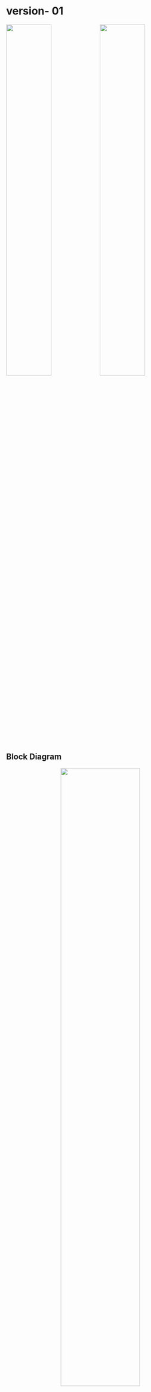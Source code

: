 # version- 01
<p  float="left">
  <img width="49%" src="https://github.com/Tharusha-Sihan/smart-switch-for-home-automation/assets/116502446/b0ba6e9c-c5e3-4bdd-a0c7-22152d74e149" />
  <img width="49%" src="https://github.com/Tharusha-Sihan/smart-switch-for-home-automation/assets/116502446/dcd53d40-d495-44ed-983f-34bfb55d5d9a" />
  </p>

## Block Diagram
<p  align="center">
<img src="https://github.com/Tharusha-Sihan/smart-switch-for-home-automation/assets/116502446/a2c598d2-b17d-406b-b23f-8807925369f4" width="65%" />
</p>

## component selection
After comparing several alternatives, the following components were selected. Their performance, price, availability and reliability were mainly concerned.
+ **ESP32 WROOM 32D :** The ESP32 microcontroller is chosen for its processing capabilities and built-in WIFI connectivity. It offers sufficient computing power to manage the device and efficiently transmit data to the servers. Moreover, the ESP32’s ability to connect with nearby WIFI access points allows for seamless web integration. [Datasheet](https://www.mouser.com/datasheet/2/891/esp-wroom-32_datasheet_en-1223836.pdf)
+ **HLK-PM-03 :** To convert 230V AC supply into 3.3V DC HLK-PM-03 module is chosen due to its compact size, versatility, high reliability, energy efficiency, and ease of integration. This module boasts a remarkably small form factor, making it an ideal choice for space-constrained applications. It is designed for high energy efficiency which aligns perfectly with our goals.[Datasheet](https://datasheet.lcsc.com/szlcsc/1909111105_HI-LINK-HLK-PM24_C399250.pdf)
+ **Mechanical relays :** Despite the relatively low reliability compared to the solid-state relays mechanical relays were chosen due to their low cost.
+ **BS170 :** n-channel MOSFET is chosen for switching relays. It has a high current capacity.[Datasheet](https://www.onsemi.com/pdf/datasheet/mmbf170-d.pdf)
+ **Pull-up Resistors and Capacitors :** The selected pull-up resistors and capacitors are determined based on the ESP32 chip’s data sheet to ensure proper communication and programming.

### BoM
  
| Component | Quantity |
| --------- | ---------|
| ESP32 WROOM 32d | 1 |
|HLK-PM-03 | 1 |
|SRD 3V relay | 3 |
|Varistors 180pF 560volts 10% | 1 |
|Safety Capacitors 275VAC 0.1uF |	1 |
|BS170 n-channel MOSFET	|3|
|push buttonn |	2|
|10kOhm resistors 0805 pkg|	5|
|10uF - tantalum - 3216 mm	|1|
|0.1uF - 0805 pkg	|1|
|220uF - electrolyte|	1|
|100uF (extra) electrolyte|	1|
|1kOhm resistors 0805 pkg	|3|
|3ways terminal blocks 5.08 pitch|	1|
|2 ways terminal block 5.08 pitch|	1|
|3 pin JST connectors|	1|
|4 pin male headers|	1|

## Schematic Design
<p align="center">
<img width="65%" src="https://github.com/Tharusha-Sihan/smart-switch-for-home-automation/assets/116502446/4c738e9e-342e-4ff3-8e73-abccbfc08be7" />
<img width="65%" src="https://github.com/Tharusha-Sihan/smart-switch-for-home-automation/assets/116502446/17e704f1-f19b-4a37-86a8-8e3c86f14e0e" />
</p>

## PCB Layout
<p align="center">
<img width ="55%" src="https://github.com/Tharusha-Sihan/smart-switch-for-home-automation/assets/116502446/572475b5-7ae7-4a01-a0a0-3d669f5fab98"/>
</p>

### Top Layer
<p align="center">
<img width ="55%" src=https://github.com/Tharusha-Sihan/smart-switch-for-home-automation/assets/116502446/feddea3c-755d-482b-a493-c083f2a8d2b6"/>
</p>

### Bottom Layer
<p align="center">
<img width="55%" src="https://github.com/Tharusha-Sihan/smart-switch-for-home-automation/assets/116502446/65f3a132-dff9-43c8-9fa7-5ef9db750afb"/>
</p>

## Enclosure
Initial enclosure design is as follows. 
<p align="center">
<img width="55%" src="https://github.com/Tharusha-Sihan/smart-switch-for-home-automation/assets/116502446/f33489e4-6ab1-4dd7-a6f6-934a0c7508de" />
</p>

After considering expandability, manufacturability and esthetics aspects initial designs were revised.

<p float="left">
<img width="49%" src="https://github.com/Tharusha-Sihan/smart-switch-for-home-automation/assets/116502446/7e89755e-0894-40ff-9d6a-7ab46c0910d5"/>
<img width="49%" src="https://github.com/Tharusha-Sihan/smart-switch-for-home-automation/assets/116502446/19da530a-89c8-4163-9b22-7e2c8ba8d9e3"/>
</p>

## Interface
The user interface is designed with a seamless blend of touch buttons for manual control and a user-friendly web page for remote access. 
<p align="center">
<img width="35%" src="https://github.com/Tharusha-Sihan/smart-switch-for-home-automation/assets/116502446/bd5a3aa1-85b7-4484-945f-14315d0df0c9" />
</p>


